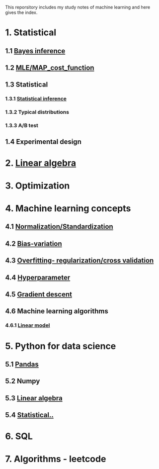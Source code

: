 This reporsitory includes my study notes of machine learning and here gives the index.

# 1. Statistical
## 1.1 [Bayes inference](https://github.com/yz599/2020_2/blob/master/2020/Notes_concepts/1_1_Bayes_inference.md)
## 1.2 [MLE/MAP_cost_function](https://github.com/yz599/2020_2/blob/master/2020/Notes_concepts/1_2_Entropy_map_mle.md)
## 1.3 Statistical 
### 1.3.1 [Statistical inference](https://github.com/yz599/2020_2/blob/master/2020/Notes_concepts/1_Statistical.md)
### 1.3.2 Typical distributions
### 1.3.3 A/B test
## 1.4 Experimental design
# 2. [Linear algebra](https://github.com/yz599/2020_2/blob/master/2020/Notes_concepts/2_Linear_Algebra.md)
# 3. Optimization
# 4. Machine learning concepts
## 4.1 [Normalization/Standardization](https://github.com/yz599/2020_2/blob/master/2020/Notes_concepts/4_1_Normalization.md)
## 4.2 [Bias-variation](https://github.com/yz599/2020_2/blob/master/2020/Notes_concepts/4_2_3_Overfitting.md)
## 4.3 [Overfitting- regularization/cross validation](https://github.com/yz599/2020_2/blob/master/2020/Notes_concepts/4_2_3_Overfitting.md)
## 4.4 [Hyperparameter](https://github.com/yz599/2020_2/blob/master/2020/Notes_concepts/4_4_Hyperparameter.md)
## 4.5 [Gradient descent](https://github.com/yz599/2020_2/blob/master/2020/Notes_concepts/4_5_Gradient_descent.md)
## 4.6 Machine learning algorithms
### 4.6.1 [Linear model](https://github.com/yz599/2020_2/tree/master/2020/Notes_concepts/Linear%20model)
# 5. Python for data science
## 5.1 [Pandas](https://github.com/yz599/2020_2/tree/master/2020/Python/Pandas)
## 5.2 Numpy
## 5.3 [Linear algebra](https://github.com/yz599/2020_2/blob/master/2020/Python/linear_algebra.ipynb)
## 5.4 [Statistical..](https://github.com/yz599/2020_2/blob/master/2020/Notes_concepts/1_Statistical.md)

# 6. SQL
# 7. Algorithms - leetcode